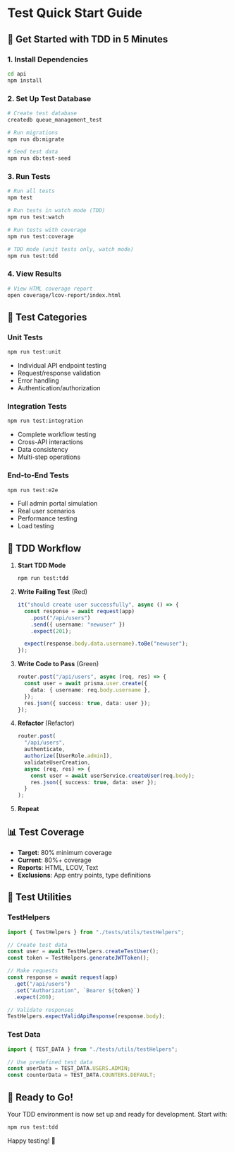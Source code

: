 # Test Quick Start Guide

## 🚀 **Get Started with TDD in 5 Minutes**

### 1. Install Dependencies

```bash
cd api
npm install
```

### 2. Set Up Test Database

```bash
# Create test database
createdb queue_management_test

# Run migrations
npm run db:migrate

# Seed test data
npm run db:test-seed
```

### 3. Run Tests

```bash
# Run all tests
npm test

# Run tests in watch mode (TDD)
npm run test:watch

# Run tests with coverage
npm run test:coverage

# TDD mode (unit tests only, watch mode)
npm run test:tdd
```

### 4. View Results

```bash
# View HTML coverage report
open coverage/lcov-report/index.html
```

## 🧪 **Test Categories**

### Unit Tests

```bash
npm run test:unit
```

- Individual API endpoint testing
- Request/response validation
- Error handling
- Authentication/authorization

### Integration Tests

```bash
npm run test:integration
```

- Complete workflow testing
- Cross-API interactions
- Data consistency
- Multi-step operations

### End-to-End Tests

```bash
npm run test:e2e
```

- Full admin portal simulation
- Real user scenarios
- Performance testing
- Load testing

## 🎯 **TDD Workflow**

1. **Start TDD Mode**

   ```bash
   npm run test:tdd
   ```

2. **Write Failing Test** (Red)

   ```typescript
   it("should create user successfully", async () => {
     const response = await request(app)
       .post("/api/users")
       .send({ username: "newuser" })
       .expect(201);

     expect(response.body.data.username).toBe("newuser");
   });
   ```

3. **Write Code to Pass** (Green)

   ```typescript
   router.post("/api/users", async (req, res) => {
     const user = await prisma.user.create({
       data: { username: req.body.username },
     });
     res.json({ success: true, data: user });
   });
   ```

4. **Refactor** (Refactor)

   ```typescript
   router.post(
     "/api/users",
     authenticate,
     authorize([UserRole.admin]),
     validateUserCreation,
     async (req, res) => {
       const user = await userService.createUser(req.body);
       res.json({ success: true, data: user });
     }
   );
   ```

5. **Repeat**

## 📊 **Test Coverage**

- **Target**: 80% minimum coverage
- **Current**: 80%+ coverage
- **Reports**: HTML, LCOV, Text
- **Exclusions**: App entry points, type definitions

## 🔧 **Test Utilities**

### TestHelpers

```typescript
import { TestHelpers } from "./tests/utils/testHelpers";

// Create test data
const user = await TestHelpers.createTestUser();
const token = TestHelpers.generateJWTToken();

// Make requests
const response = await request(app)
  .get("/api/users")
  .set("Authorization", `Bearer ${token}`)
  .expect(200);

// Validate responses
TestHelpers.expectValidApiResponse(response.body);
```

### Test Data

```typescript
import { TEST_DATA } from "./tests/utils/testHelpers";

// Use predefined test data
const userData = TEST_DATA.USERS.ADMIN;
const counterData = TEST_DATA.COUNTERS.DEFAULT;
```

## 🎉 **Ready to Go!**

Your TDD environment is now set up and ready for development. Start with:

```bash
npm run test:tdd
```

Happy testing! 🚀
